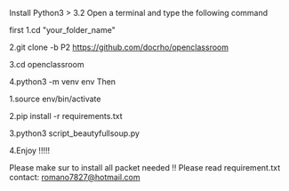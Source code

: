 Install Python3 > 3.2
Open a terminal and type the following command

first
1.cd "your_folder_name"

2.git clone -b P2 https://github.com/docrho/openclassroom

3.cd openclassroom

4.python3 -m venv env
Then


1.source env/bin/activate

2.pip install -r requirements.txt

3.python3 script_beautyfullsoup.py

4.Enjoy !!!!!

Please make sur to install all packet needed !!
Please read requirement.txt
contact: romano7827@hotmail.com
